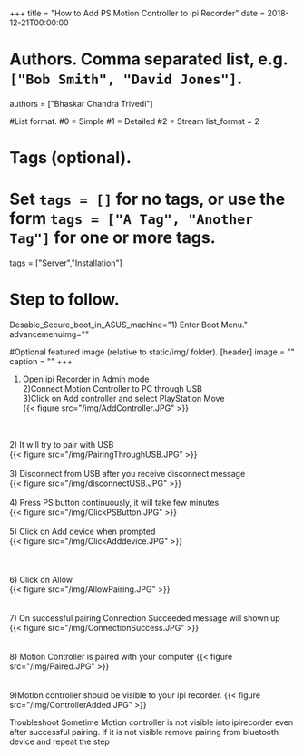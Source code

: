 +++
title = "How to Add PS Motion Controller to ipi Recorder" 
date = 2018-12-21T00:00:00

# Authors. Comma separated list, e.g. `["Bob Smith", "David Jones"]`.
authors = ["Bhaskar Chandra Trivedi"]

#List format.
#0 = Simple
#1 = Detailed
#2 = Stream
list_format = 2

# Tags (optional).
#   Set `tags = []` for no tags, or use the form `tags = ["A Tag", "Another Tag"]` for one or more tags.
tags = ["Server","Installation"]

# Step to follow.
Desable_Secure_boot_in_ASUS_machine="1) Enter Boot Menu."
advancemenuimg=""


#Optional featured image (relative to static/img/ folder).
[header] 
image = "" 
caption = "" 
+++

1) Open ipi Recorder in Admin mode<br/>
2)Connect Motion Controller to PC through USB<br/>
3)Click on Add controller and select PlayStation Move<br/>
{{< figure src="/img/AddController.JPG"  >}}
<br/>
<br/>
2) It will try to pair with USB<br/>
{{< figure src="/img/PairingThroughUSB.JPG"  >}}
<br/>
<br/>
3) Disconnect from USB after you receive disconnect message<br/>
{{< figure src="/img/disconnectUSB.JPG"  >}}
<br/>
<br/>
4) Press PS button continuously, it will take few minutes<br/>
{{< figure src="/img/ClickPSButton.JPG"  >}}
<br/>
<br/>
5) Click on Add device when prompted<br/>
{{< figure src="/img/ClickAdddevice.JPG"  >}}
<br/>
<br/>
<br/>
<br/>
6) Click on Allow<br/>
{{< figure src="/img/AllowPairing.JPG"  >}}
<br/>
<br/>
<br/>
7) On successful pairing Connection Succeeded message will shown up<br/>
{{< figure src="/img/ConnectionSuccess.JPG"  >}}
<br/>
<br/>
<br/>
8) Motion Controller is paired with your computer
{{< figure src="/img/Paired.JPG"  >}}
<br/>
<br/>
<br/>
9)Motion controller should be visible to your ipi recorder.
{{< figure src="/img/ControllerAdded.JPG"  >}}

Troubleshoot
Sometime Motion controller is not visible into ipirecorder even after successful pairing. If it is not visible remove pairing from bluetooth device and repeat the step
